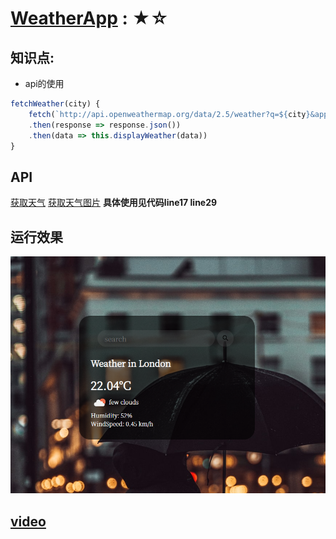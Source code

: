 # <a href="https://inthe-darkness.github.io/JsPractice/content/WeatherApp/">WeatherApp</a> : ★☆
## 知识点:
- api的使用
```js
fetchWeather(city) {
    fetch(`http://api.openweathermap.org/data/2.5/weather?q=${city}&appid=${this.key}&units=metric`)
    .then(response => response.json())
    .then(data => this.displayWeather(data))
}

```

## API
[获取天气](https://openweathermap.org/current)
[获取天气图片](https://openweathermap.org/img/wn/04d.png)
**具体使用见代码line17 line29**

## 运行效果
![](./image/1.png)

## [video](https://www.youtube.com/watch?v=WZNG8UomjSI)